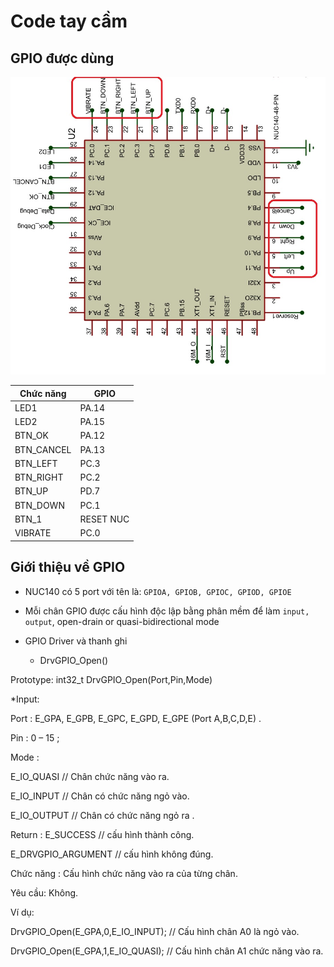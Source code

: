 # Code tay cầm

## GPIO được dùng
![Screenshot](nuc140.jpg)

| Chức năng| 		GPIO   | 
|------------|--------|
| LED1     | PA.14     |  
| LED2     | PA.15      |  
|BTN_OK      | PA.12     |  
|BTN_CANCEL      |PA.13      | 
| BTN_LEFT     | PC.3 |
|BTN_RIGHT    | PC.2     | 
| BTN_UP     | PD.7     | 
| BTN_DOWN  | PC.1     | 
|BTN_1     |  RESET NUC |
|VIBRATE     |PC.0 |


## Giới thiệu về GPIO

* NUC140 có 5 port với tên là: `GPIOA, GPIOB, GPIOC, GPIOD, GPIOE`
* Mỗi chân GPIO được cấu hình độc lập bằng phân mềm để làm `input, output`, open-drain or quasi-bidirectional mode
* GPIO Driver và thanh ghi
	
	* DrvGPIO_Open() 

Prototype: int32_t DrvGPIO_Open(Port,Pin,Mode)

*Input:
 
Port : E_GPA, E_GPB, E_GPC, E_GPD, E_GPE (Port A,B,C,D,E) .

Pin : 0 – 15 ;

Mode : 

E_IO_QUASI // Chân chức năng vào ra.

E_IO_INPUT // Chân có chức năng ngỏ vào.

E_IO_OUTPUT // Chân có chức năng ngỏ ra .

Return : 
E_SUCCESS // cấu hình thành công.

E_DRVGPIO_ARGUMENT // cấu hình không đúng.

Chức năng : Cấu hình chức năng vào ra của từng chân.

Yêu cầu: Không.

Ví dụ:

DrvGPIO_Open(E_GPA,0,E_IO_INPUT); // Cấu hình chân A0 là ngỏ vào.

DrvGPIO_Open(E_GPA,1,E_IO_QUASI); // Cấu hình chân A1 chức năng vào ra.